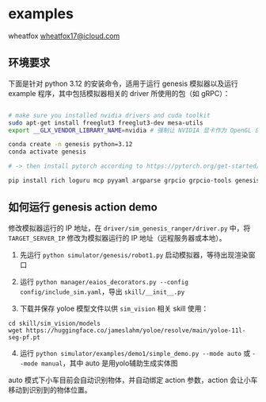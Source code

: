 # examples

wheatfox <wheatfox17@icloud.com>

## 环境要求

下面是针对 python 3.12 的安装命令，适用于运行 genesis 模拟器以及运行 example 程序，其中包括模拟器相关的 driver 所使用的包（如 gRPC）：

```bash

# make sure you installed nvidia drivers and cuda toolkit
sudo apt-get install freeglut3 freeglut3-dev mesa-utils
export __GLX_VENDOR_LIBRARY_NAME=nvidia # 强制让 NVIDIA 显卡作为 OpenGL 的渲染后端，否则启动 genesis 会卡在 build visualizer

conda create -n genesis python=3.12
conda activate genesis

# -> then install pytorch according to https://pytorch.org/get-started/locally/ <-

pip install rich loguru mcp pyyaml argparse grpcio grpcio-tools genesis-world pynput openai python-dotenv opencv-python
```

## 如何运行 genesis action demo

修改模拟器运行的 IP 地址，在 `driver/sim_genesis_ranger/driver.py` 中，将 `TARGET_SERVER_IP` 修改为模拟器运行的 IP 地址（远程服务器或本地）。

1. 先运行 `python simulator/genesis/robot1.py` 启动模拟器，等待出现渲染窗口

2. 运行 `python manager/eaios_decorators.py --config config/include_sim.yaml`，导出 `skill/__init__.py`

3. 下载并保存 yoloe 模型文件以供 `sim_vision` 相关 skill 使用：

```
cd skill/sim_vision/models
wget https://huggingface.co/jameslahm/yoloe/resolve/main/yoloe-11l-seg-pf.pt
```

4. 运行 `python simulator/examples/demo1/simple_demo.py --mode auto` 或 `--mode manual`，其中 auto 是用yolo辅助生成实体图

auto 模式下小车目前会自动识别物体，并自动绑定 action 参数，action 会让小车移动到识别到的物体位置。